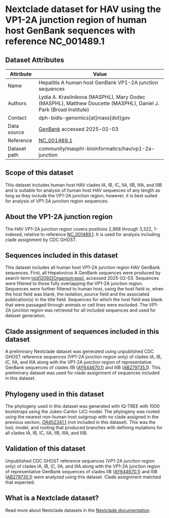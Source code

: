 # Nextclade dataset for HAV using the VP1-2A junction region of human host GenBank sequences with reference NC_001489.1

## Dataset Attributes

| Attribute            | Value                                                                                                            |
| -------------------- | ---------------------------------------------------------------------------------------------------------------- |
| Name                 | Hepatitis A human host GenBank VP1-2A junction sequences                                                         |
| Authors              | Lydia A. Krasilnikova (MASPHL), Mary Godec (MASPHL), Matthew Doucette (MASPHL), Daniel J. Park (Broad Institute) |
| Contact              | dph-bidls-genomics[at]mass[dot]gov                                                                               |
| Data source          | [GenBank](https://www.ncbi.nlm.nih.gov/genbank/) accessed 2025-02-03                                             |
| Reference            | [NC_001489.1](https://www.ncbi.nlm.nih.gov/nuccore/NC_001489.1)                                                  |
| Dataset path         | community/masphl-bioinformatics/hav/vp1-2a-junction                                                              |

## Scope of this dataset

This dataset includes human host HAV clades IA, IB, IC, IIA, IIB, IIIA, and IIIB and is suitable for analysis of human host HAV sequences of any length as long as they include the VP1-2A junction region; however, it is best suited for analysis of VP1-2A junction region sequences.

## About the VP1-2A junction region

The HAV VP1-2A junction region covers positions 2,968 through 3,322, 1-indexed, relative to reference [NC_001489.1](https://www.ncbi.nlm.nih.gov/nuccore/NC_001489.1). It is used for analysis including clade assignment by CDC GHOST.

## Sequences included in this dataset

This dataset includes all human host VP1-2A junction region HAV GenBank sequences. First, all Hepatovirus A GenBank sequences were produced by search term [txid12092\[Organism:exp\]](https://www.ncbi.nlm.nih.gov/nuccore/?term=txid12092[Organism:exp]), accessed 2025-02-03. Sequences were filtered to those fully overlapping the VP1-2A junction region. Sequences were further filtered to human host, using the host field or, when the host field was blank, the isolation_source field and the associated publication(s) in the title field. Sequences for which the host field was blank that were passaged through animals or cell lines were excluded. The VP1-2A junction region was retrieved for all included sequences and used for dataset generation.

## Clade assignment of sequences included in this dataset

A preliminary Nextclade dataset was generated using unpublished CDC GHOST reference sequences (VP1-2A junction region only) of clades IA, IB, IC, IIA, and IIIA along with the VP1-2A junction region of representative GenBank sequences of clades IIB ([AY644670.1](https://www.ncbi.nlm.nih.gov/nuccore/AY644670.1)) and IIIB ([AB279735.1](https://www.ncbi.nlm.nih.gov/nuccore/AB279735.1)). This preliminary dataset was used for clade assignment of sequences included in this dataset.

## Phylogeny used in this dataset

The phylogeny used in this dataset was generated with IQ-TREE with 1000 bootstraps using the Jukes-Cantor (JC) model. The phylogeny was rooted using the nearest non-human host outgroup with no clade assigned in the previous section, [OR452341.1](https://www.ncbi.nlm.nih.gov/nuccore/OR452341.1) (not included in this dataset). This was the tool, model, and rooting that produced branches with defining mutations for all clades IA, IB, IC, IIA, IIB, IIIA, and IIIB.

## Validation of this dataset

Unpublished CDC GHOST reference sequences (VP1-2A junction region only) of clades IA, IB, IC, IIA, and IIIA along with the VP1-2A junction region of representative GenBank sequences of clades IIB ([AY644670.1](https://www.ncbi.nlm.nih.gov/nuccore/AY644670.1)) and IIIB ([AB279735.1](https://www.ncbi.nlm.nih.gov/nuccore/AB279735.1)) were analyzed using this dataset. Clade assignment matched that expected.

## What is a Nextclade dataset?

Read more about Nextclade datasets in the [Nextclade documentation](https://docs.nextstrain.org/projects/nextclade/en/stable/user/datasets.html).
